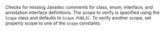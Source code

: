 Checks for missing Javadoc comments for class, enum, interface, and
annotation interface definitions. The scope to verify is specified using
the `Scope` class and defaults to `Scope.PUBLIC`. To verify another
scope, set property scope to one of the `Scope` constants.